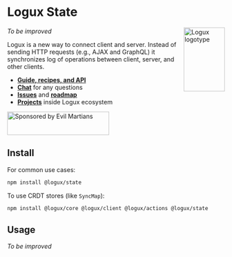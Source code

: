 # Logux State

<img align="right" width="95" height="148" title="Logux logotype"
     src="https://logux.io/branding/logotype.svg">

*To be improved*

Logux is a new way to connect client and server. Instead of sending
HTTP requests (e.g., AJAX and GraphQL) it synchronizes log of operations
between client, server, and other clients.

* **[Guide, recipes, and API](https://logux.io/)**
* **[Chat](https://gitter.im/logux/logux)** for any questions
* **[Issues](https://github.com/logux/logux/issues)**
  and **[roadmap](https://github.com/orgs/logux/projects/1)**
* **[Projects](https://logux.io/guide/architecture/parts/)**
  inside Logux ecosystem

<a href="https://evilmartians.com/?utm_source=logux-client">
  <img src="https://evilmartians.com/badges/sponsored-by-evil-martians.svg"
       alt="Sponsored by Evil Martians" width="236" height="54">
</a>

[logux.io]: https://logux.io/


## Install

For common use cases:

```sh
npm install @logux/state
```

To use CRDT stores (like `SyncMap`):

```sh
npm install @logux/core @logux/client @logux/actions @logux/state
```


## Usage

*To be improved*
